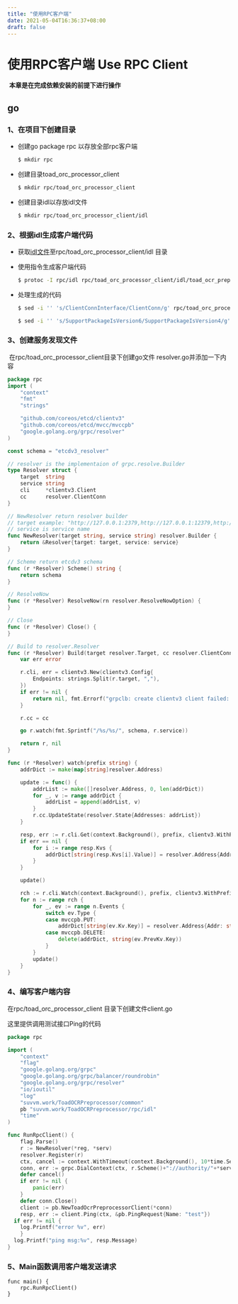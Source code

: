 ```yaml
---
title: "使用RPC客户端"
date: 2021-05-04T16:36:37+08:00
draft: false
---
```


# 使用RPC客户端 Use RPC Client

​	**本章是在完成依赖安装的前提下进行操作**

## go

### 1、在项目下创建目录

- 创建go package rpc 以存放全部rpc客户端

  ```sh
  $ mkdir rpc
  ```

- 创建目录toad_orc_processor_client

  ```sh
  $ mkdir rpc/toad_orc_processor_client
  ```

- 创建目录idl以存放idl文件

  ```sh
  $ mkdir rpc/toad_orc_processor_client/idl
  ```

### 2、根据idl生成客户端代码

- 获取[idl文件](https://github.com/suvvm/ToadOCRPreprocessor/blob/master/rpc/idl/toad_ocr_preprocessor.proto)至rpc/toad_orc_processor_client/idl 目录

- 使用指令生成客户端代码

  ```sh
  $ protoc -I rpc/idl rpc/toad_orc_processor_client/idl/toad_ocr_preprocessor.proto --go_out=plugins=grpc:rpc/idl
  ```

- 处理生成的代码

  ```sh
  $ sed -i '' 's/ClientConnInterface/ClientConn/g' rpc/toad_orc_processor_client/idl/toad_ocr_preprocessor.pb.go

  $ sed -i '' 's/SupportPackageIsVersion6/SupportPackageIsVersion4/g' rpc/toad_orc_processor_client/idl/toad_ocr_preprocessor.pb.go
  ```

### 3、创建服务发现文件

​	在rpc/toad_orc_processor_client目录下创建go文件 resolver.go并添加一下内容

```go
package rpc
import (
	"context"
	"fmt"
	"strings"

	"github.com/coreos/etcd/clientv3"
	"github.com/coreos/etcd/mvcc/mvccpb"
	"google.golang.org/grpc/resolver"
)

const schema = "etcdv3_resolver"

// resolver is the implementaion of grpc.resolve.Builder
type Resolver struct {
	target  string
	service string
	cli     *clientv3.Client
	cc      resolver.ClientConn
}

// NewResolver return resolver builder
// target example: "http://127.0.0.1:2379,http://127.0.0.1:12379,http://127.0.0.1:22379"
// service is service name
func NewResolver(target string, service string) resolver.Builder {
	return &Resolver{target: target, service: service}
}

// Scheme return etcdv3 schema
func (r *Resolver) Scheme() string {
	return schema
}

// ResolveNow
func (r *Resolver) ResolveNow(rn resolver.ResolveNowOption) {
}

// Close
func (r *Resolver) Close() {
}

// Build to resolver.Resolver
func (r *Resolver) Build(target resolver.Target, cc resolver.ClientConn, opts resolver.BuildOption) (resolver.Resolver, error) {
	var err error

	r.cli, err = clientv3.New(clientv3.Config{
		Endpoints: strings.Split(r.target, ","),
	})
	if err != nil {
		return nil, fmt.Errorf("grpclb: create clientv3 client failed: %v", err)
	}

	r.cc = cc

	go r.watch(fmt.Sprintf("/%s/%s/", schema, r.service))

	return r, nil
}

func (r *Resolver) watch(prefix string) {
	addrDict := make(map[string]resolver.Address)

	update := func() {
		addrList := make([]resolver.Address, 0, len(addrDict))
		for _, v := range addrDict {
			addrList = append(addrList, v)
		}
		r.cc.UpdateState(resolver.State{Addresses: addrList})
	}

	resp, err := r.cli.Get(context.Background(), prefix, clientv3.WithPrefix())
	if err == nil {
		for i := range resp.Kvs {
			addrDict[string(resp.Kvs[i].Value)] = resolver.Address{Addr: string(resp.Kvs[i].Value)}
		}
	}

	update()

	rch := r.cli.Watch(context.Background(), prefix, clientv3.WithPrefix(), clientv3.WithPrevKV())
	for n := range rch {
		for _, ev := range n.Events {
			switch ev.Type {
			case mvccpb.PUT:
				addrDict[string(ev.Kv.Key)] = resolver.Address{Addr: string(ev.Kv.Value)}
			case mvccpb.DELETE:
				delete(addrDict, string(ev.PrevKv.Key))
			}
		}
		update()
	}
}

```

### 4、编写客户端内容

在rpc/toad_orc_processor_client 目录下创建文件client.go

这里提供调用测试接口Ping的代码

```go
package rpc

import (
	"context"
	"flag"
	"google.golang.org/grpc"
	"google.golang.org/grpc/balancer/roundrobin"
	"google.golang.org/grpc/resolver"
	"io/ioutil"
	"log"
	"suvvm.work/ToadOCRPreprocessor/common"
	pb "suvvm.work/ToadOCRPreprocessor/rpc/idl"
	"time"
)

func RunRpcClient() {
	flag.Parse()
	r := NewResolver(*reg, *serv)
	resolver.Register(r)
	ctx, cancel := context.WithTimeout(context.Background(), 10*time.Second)
	conn, err := grpc.DialContext(ctx, r.Scheme()+"://authority/"+*serv, grpc.WithInsecure(), grpc.WithBalancerName(roundrobin.Name), grpc.WithBlock())
	defer cancel()
	if err != nil {
		panic(err)
	}
	defer conn.Close()
	client := pb.NewToadOcrPreprocessorClient(*conn)
	resp, err := client.Ping(ctx, &pb.PingRequest{Name: "test"})
  if err != nil {
    log.Printf("error %v", err)
	}
  log.Printf("ping msg:%v", resp.Message)
}

```

### 5、Main函数调用客户端发送请求

```
func main() {
	rpc.RunRpcClient()
}
```

